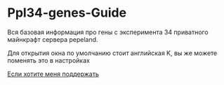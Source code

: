 # Ppl34-genes-Guide
Вся базовая информация про гены с эксперимента 34 приватного майнкрафт сервера pepeland.

Для открытия окна по умолчанию стоит английская K, вы же можете поменять это в настройках

[Если хотите меня поддержать](https://www.donationalerts.com/r/Nakolotnik)